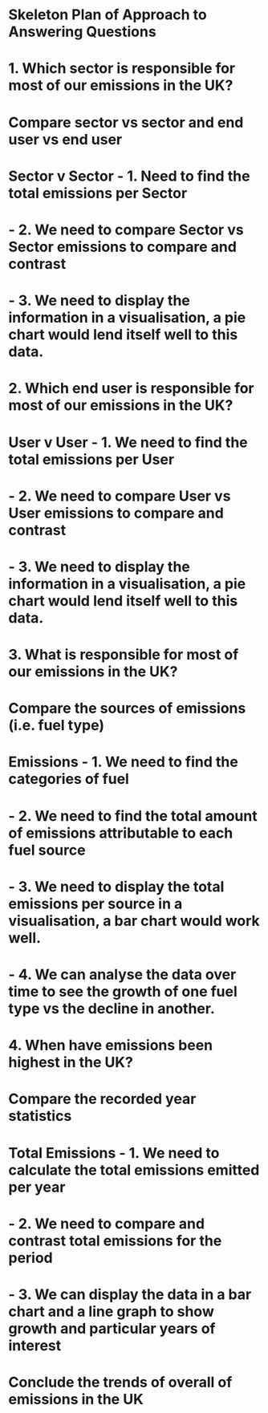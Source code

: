 # Skeleton Plan of Approach to Answering Questions


# 1. Which sector  is responsible for most of our emissions in the UK?
#   Compare sector vs sector and end user vs end user
#
# Sector v Sector - 1. Need to find the total emissions per Sector
#                 - 2. We need to compare Sector vs Sector emissions to compare and contrast
#                 - 3. We need to display the information in a visualisation, a pie chart would lend itself well to this data. 
#
# 
# 2. Which end user is responsible for most of our emissions in the UK? 
#
# User v User - 1. We need to find the total emissions per User
#             - 2. We need to compare User vs User emissions to compare and contrast
#             - 3. We need to display the information in a visualisation, a pie chart would lend itself well to this data. 
#
#
# 3. What is responsible for most of our emissions in the UK?
#    Compare the sources of emissions (i.e. fuel type)
#
#   Emissions - 1. We need to find the categories of fuel 
#             - 2. We need to find the total amount of emissions attributable to each fuel source
#             - 3. We need to display the total emissions per source in a visualisation, a bar chart would work well. 
#             - 4. We can analyse the data over time to see the growth of one fuel type vs the decline in another. 
#
#
# 4. When have emissions been highest in the UK?
#    Compare the recorded year statistics
#
#    Total Emissions - 1. We need to calculate the total emissions emitted per year
#                    - 2. We need to compare and contrast total emissions for the period 
#                    - 3. We can display the data in a bar chart and a line graph to show growth and particular years of interest
#
# Conclude the trends of overall of emissions in the UK